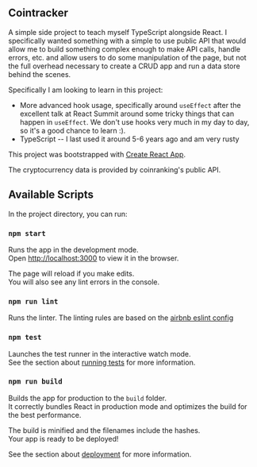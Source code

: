 ## Cointracker 

A simple side project to teach myself TypeScript alongside React. I specifically wanted something with a simple to use public API that would allow me to build something complex enough to make API calls, handle errors, etc. and allow users to do some manipulation of the page, but not the full overhead necessary to create a CRUD app and run a data store behind the scenes.

Specifically I am looking to learn in this project:
  - More advanced hook usage, specifically around `useEffect` after the excellent talk at React Summit around some tricky things that can happen in `useEffect`. We don't use hooks very much in my day to day, so it's a good chance to learn :).
  - TypeScript -- I last used it around 5-6 years ago and am very rusty

This project was bootstrapped with [Create React App](https://github.com/facebook/create-react-app).

The cryptocurrency data is provided by coinranking's public API.

## Available Scripts

In the project directory, you can run:

### `npm start`

Runs the app in the development mode.<br />
Open [http://localhost:3000](http://localhost:3000) to view it in the browser.

The page will reload if you make edits.<br />
You will also see any lint errors in the console.

### `npm run lint`

Runs the linter. The linting rules are based on the [airbnb eslint config](https://github.com/airbnb/javascript/tree/master/packages/eslint-config-airbnb)

### `npm test`

Launches the test runner in the interactive watch mode.<br />
See the section about [running tests](https://facebook.github.io/create-react-app/docs/running-tests) for more information.

### `npm run build`

Builds the app for production to the `build` folder.<br />
It correctly bundles React in production mode and optimizes the build for the best performance.

The build is minified and the filenames include the hashes.<br />
Your app is ready to be deployed!

See the section about [deployment](https://facebook.github.io/create-react-app/docs/deployment) for more information.
